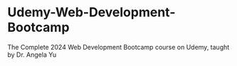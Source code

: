 # Udemy-Web-Development-Bootcamp
The Complete 2024 Web Development Bootcamp course on Udemy, taught by Dr. Angela Yu
